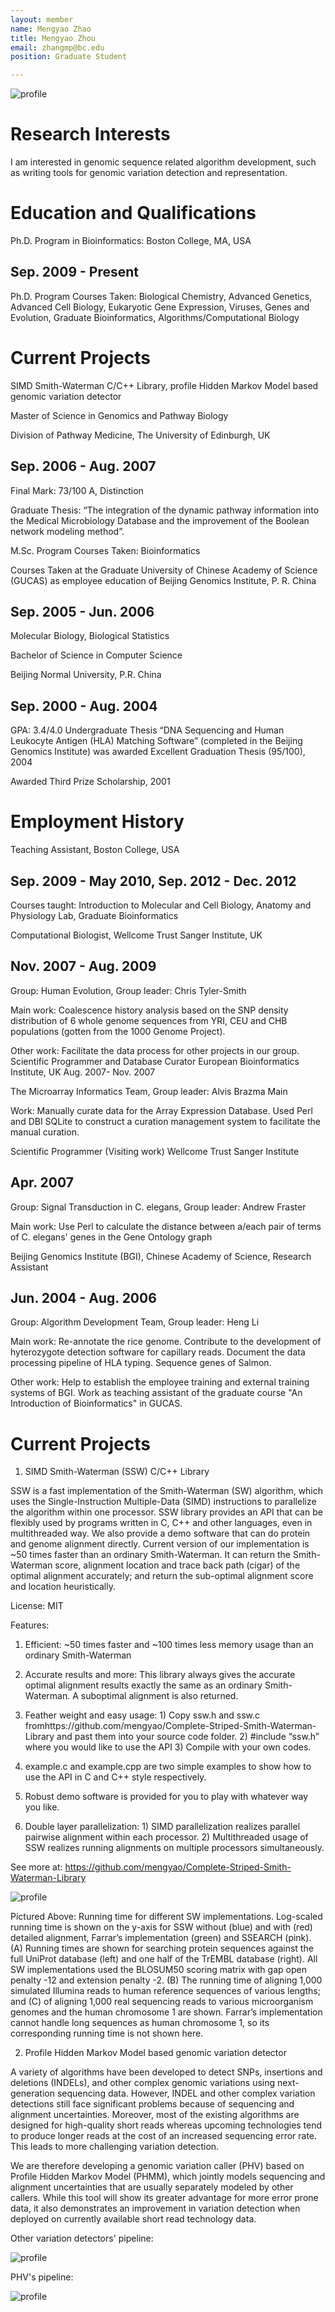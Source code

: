 ```yaml
---
layout: member
name: Mengyao Zhao 
title: Mengyao Zhou
email: zhangmp@bc.edu
position: Graduate Student

---
```

![profile](/img/mengyao-zhao.jpg)

<!-- DO NOT REMOVE CODE BLOCK ABOVE THIS LINE. THIS BLOCK WILL SHOW UP ON GITHUB PREVIEW BUT NOT THE WEBSITE -->

# Research Interests
I am interested in genomic sequence related algorithm development, such as writing tools for genomic variation detection
and representation.

# Education and Qualifications

Ph.D. Program in Bioinformatics:
Boston College, MA, USA

## Sep. 2009 - Present

Ph.D. Program Courses Taken: Biological Chemistry, Advanced Genetics, Advanced Cell Biology, Eukaryotic Gene Expression, Viruses, Genes and Evolution, Graduate Bioinformatics, Algorithms/Computational Biology

# Current Projects

SIMD Smith-Waterman C/C++ Library, profile Hidden Markov Model based genomic variation detector

Master of Science in Genomics and Pathway Biology

Division of Pathway Medicine, The University of Edinburgh, UK

## Sep. 2006 - Aug. 2007

Final Mark: 73/100 A, Distinction

Graduate Thesis: “The integration of the dynamic pathway information into the Medical Microbiology Database and the improvement of the Boolean network modeling method”.

M.Sc. Program Courses Taken: Bioinformatics

Courses Taken at the Graduate University of Chinese Academy of Science (GUCAS) as employee education of Beijing Genomics Institute, P. R. China

## Sep. 2005 - Jun. 2006

Molecular Biology, Biological Statistics

Bachelor of Science in Computer Science

Beijing Normal University, P.R. China

## Sep. 2000 - Aug. 2004

GPA: 3.4/4.0 Undergraduate Thesis “DNA Sequencing and Human Leukocyte Antigen (HLA) Matching Software” (completed in the Beijing Genomics Institute) was awarded Excellent Graduation Thesis (95/100), 2004

Awarded Third Prize Scholarship, 2001

# Employment History

Teaching Assistant, Boston College, USA

## Sep. 2009 - May 2010, Sep. 2012 - Dec. 2012

Courses taught: Introduction to Molecular and Cell Biology, Anatomy and Physiology Lab, Graduate Bioinformatics

Computational Biologist, Wellcome Trust Sanger Institute, UK

## Nov. 2007 - Aug. 2009

Group: Human Evolution, Group leader: Chris Tyler-Smith

Main work: Coalescence history analysis based on the SNP density distribution of 6 whole genome sequences from YRI, CEU and CHB populations (gotten from the 1000 Genome Project).

Other work: Facilitate the data process for other projects in our group. Scientific Programmer and Database Curator European Bioinformatics Institute, UK Aug. 2007- Nov. 2007

The Microarray Informatics Team, Group leader: Alvis Brazma Main

Work: Manually curate data for the Array Expression Database. Used Perl and DBI SQLite to construct a curation management system to facilitate the manual curation.

Scientific Programmer (Visiting work) Wellcome Trust Sanger Institute

## Apr. 2007

Group: Signal Transduction in C. elegans, Group leader: Andrew Fraster 

Main work: Use Perl to calculate the distance between a/each pair of terms of C. elegans' genes in the Gene Ontology graph

Beijing Genomics Institute (BGI), Chinese Academy of Science, Research Assistant

## Jun. 2004 - Aug. 2006

Group: Algorithm Development Team, Group leader: Heng Li 

Main work: Re-annotate the rice genome. Contribute to the development of hyterozygote detection software for capillary reads. Document the data processing pipeline of HLA typing. Sequence genes of Salmon.

Other work: Help to establish the employee training and external training systems of BGI. Work as teaching assistant of the graduate course "An Introduction of Bioinformatics" in GUCAS.

# Current Projects
1)  SIMD Smith-Waterman (SSW) C/C++ Library

SSW is a fast implementation of the Smith-Waterman (SW) algorithm, which uses the Single-Instruction Multiple-Data (SIMD) instructions to parallelize the algorithm within one processor. SSW library provides an API that can be flexibly used by programs written in C, C++ and other languages, even in multithreaded way. We also provide a demo software that can do protein and genome alignment directly. Current version of our implementation is ~50 times faster than an ordinary Smith-Waterman. It can return the Smith-Waterman score, alignment location and trace back path (cigar) of the optimal alignment accurately; and return the sub-optimal alignment score and location heuristically.

License: MIT

Features:

1. Efficient: ~50 times faster and ~100 times less memory usage than an ordinary Smith-Waterman

2. Accurate results and more: This library always gives the accurate optimal alignment results exactly the same as an ordinary Smith-Waterman. A suboptimal alignment is also returned.

3. Feather weight and easy usage: 1) Copy ssw.h and ssw.c fromhttps://github.com/mengyao/Complete-Striped-Smith-Waterman-Library and past them into your source code folder. 2) #include “ssw.h” where you would like to use the API 3) Compile with your own codes.

4. example.c and example.cpp are two simple examples to show how to use the API in C and C++ style respectively.

5. Robust demo software is provided for you to play with whatever way you like.

6. Double layer parallelization: 1) SIMD parallelization realizes parallel pairwise alignment within each processor. 2) Multithreaded usage of SSW realizes running alignments on multiple processors simultaneously.

See more at: https://github.com/mengyao/Complete-Striped-Smith-Waterman-Library

![profile](/img/mengyao-zhao/SW-imp.jpg)

Pictured Above: Running time for different SW implementations. Log-scaled running time is shown on the y-axis for SSW without (blue) and with (red) detailed alignment, Farrar’s implementation (green) and SSEARCH (pink). (A) Running times are shown for searching protein sequences against the full UniProt database (left) and one half of the TrEMBL database (right). All SW implementations used the BLOSUM50 scoring matrix with gap open penalty -12 and extension penalty -2. (B) The running time of aligning 1,000 simulated Illumina reads to human reference sequences of various lengths; and (C) of aligning 1,000 real sequencing reads to various microorganism genomes and the human chromosome 1 are shown. Farrar’s implementation cannot handle long sequences as human chromosome 1, so its corresponding running time is not shown here.

2)	Profile Hidden Markov Model based genomic variation detector

A variety of algorithms have been developed to detect SNPs, insertions and deletions (INDELs), and other complex genomic variations using next- generation sequencing data. However, INDEL and other complex variation detections still face significant problems because of sequencing and alignment uncertainties. Moreover, most of the existing algorithms are designed for high-quality short reads whereas upcoming technologies tend to produce longer reads at the cost of an increased sequencing error rate. This leads to more challenging variation detection.

We are therefore developing a genomic variation caller (PHV) based on Profile Hidden Markov Model (PHMM), which jointly models sequencing and alignment uncertainties that are usually separately modeled by other callers. While this tool will show its greater advantage for more error prone data, it also demonstrates an improvement in variation detection when deployed on currently available short read technology data.

Other variation detectors' pipeline:

![profile](/img/mengyao-zhao/Mapping.jpg)

PHV's pipeline:

![profile](/img/mengyao-zhao/Mapping_2.jpg)

